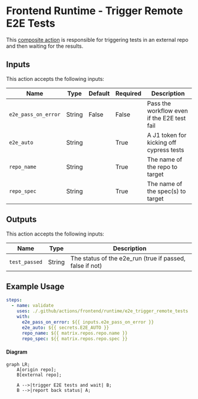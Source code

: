# Frontend Runtime - Trigger Remote E2E Tests

This [composite action](./action.yml) is responsible for triggering tests in an external repo and then waiting for the results.

## Inputs

This action accepts the following inputs:

| Name                        | Type    | Default                            | Required  | Description                                               |
| --------------------------- | ------- | ---------------------------------- | --------- | --------------------------------------------------------- |
| `e2e_pass_on_error`         | String  | False                              | False     | Pass the workflow even if the E2E test fail     
| `e2e_auto`                  | String  |                                    | True      | A J1 token for kicking off cypress tests     
| `repo_name`                 | String  |                                    | True      | The name of the repo to target     
| `repo_spec`                 | String  |                                    | True      | The name of the spec(s) to target                                                     

## Outputs

This action accepts the following inputs:

| Name                        | Type    | Description                                               |
| --------------------------- | ------- | --------------------------------------------------------- |
| `test_passed`               | String  | The status of the e2e_run (true if passed, false if not)

## Example Usage

```yaml
steps:
  - name: validate
    uses: ./.github/actions/frontend/runtime/e2e_trigger_remote_tests
    with:
      e2e_pass_on_error: ${{ inputs.e2e_pass_on_error }}
      e2e_auto: ${{ secrets.E2E_AUTO }}
      repo_name: ${{ matrix.repos.repo.name }}
      repo_spec: ${{ matrix.repos.repo.spec }}
```

#### Diagram

```mermaid
graph LR;
    A[origin repo];
    B[external repo];

    A -->|trigger E2E tests and wait| B;
    B -->|report back status| A;
```
